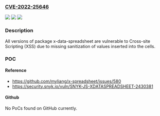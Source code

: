 ### [CVE-2022-25646](https://cve.mitre.org/cgi-bin/cvename.cgi?name=CVE-2022-25646)
![](https://img.shields.io/static/v1?label=Product&message=x-data-spreadsheet&color=blue)
![](https://img.shields.io/static/v1?label=Version&message=%3E%3D%200%20&color=brighgreen)
![](https://img.shields.io/static/v1?label=Vulnerability&message=Cross-site%20Scripting%20(XSS)&color=brighgreen)

### Description

All versions of package x-data-spreadsheet are vulnerable to Cross-site Scripting (XSS) due to missing sanitization of values inserted into the cells.

### POC

#### Reference
- https://github.com/myliang/x-spreadsheet/issues/580
- https://security.snyk.io/vuln/SNYK-JS-XDATASPREADSHEET-2430381

#### Github
No PoCs found on GitHub currently.

